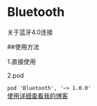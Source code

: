 # Bluetooth
关于蓝牙4.0连接

##使用方法  

1.直接使用  
 

2.pod   

`pod 'Bluetooth', '~> 1.0.0'`   
[使用详细查看我的博客](http://www.jianshu.com/p/4b2c20e64bf0) 
